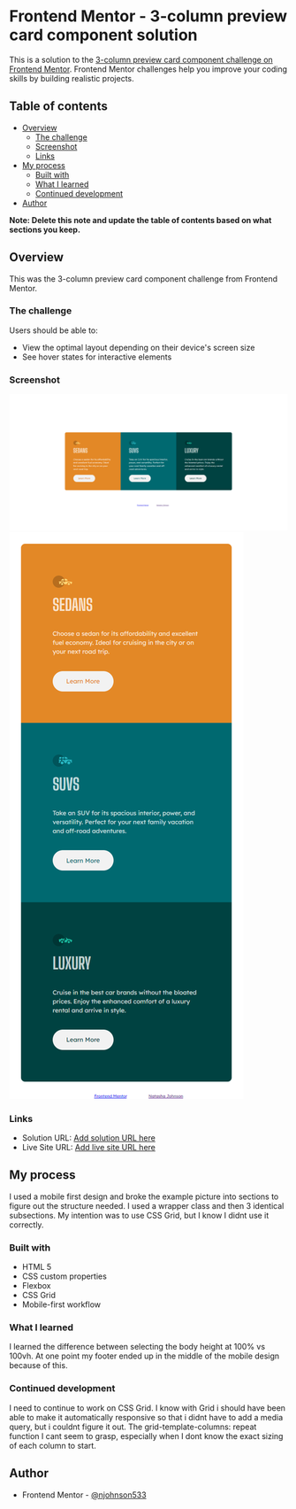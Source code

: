 # Frontend Mentor - 3-column preview card component solution

This is a solution to the [3-column preview card component challenge on Frontend Mentor](https://www.frontendmentor.io/challenges/3column-preview-card-component-pH92eAR2-). Frontend Mentor challenges help you improve your coding skills by building realistic projects. 

## Table of contents

- [Overview](#overview)
  - [The challenge](#the-challenge)
  - [Screenshot](#screenshot)
  - [Links](#links)
- [My process](#my-process)
  - [Built with](#built-with)
  - [What I learned](#what-i-learned)
  - [Continued development](#continued-development)
- [Author](#author)


**Note: Delete this note and update the table of contents based on what sections you keep.**

## Overview

This was the 3-column preview card component challenge from Frontend Mentor.

### The challenge

Users should be able to:

- View the optimal layout depending on their device's screen size
- See hover states for interactive elements

### Screenshot

![Desktop](screenshot-desktop.png)
![Mobile](mobile.png)


### Links

- Solution URL: [Add solution URL here](https://github.com/njohnson533/3-column-preview-card-component-challenge.git)
- Live Site URL: [Add live site URL here](https://your-live-site-url.com)

## My process

I used a mobile first design and broke the example picture into sections to figure out the structure needed.  I used a wrapper class and then 3 identical subsections.  My intention was to use CSS Grid, but I know I didnt use it correctly.

### Built with

- HTML 5
- CSS custom properties
- Flexbox
- CSS Grid
- Mobile-first workflow



### What I learned

I learned the difference between selecting the body height at 100% vs 100vh.  At one point my footer ended up in the middle of the mobile design because of this.


### Continued development

I need to continue to work on CSS Grid.  I know with Grid i should have been able to make it automatically responsive so that i didnt have to add a media query, but i couldnt figure it out.  The grid-template-columns: repeat function I cant seem to grasp, especially when I dont know the exact sizing of each column to start.


## Author
- Frontend Mentor - [@njohnson533](https://www.frontendmentor.io/profile/njohnson533)



